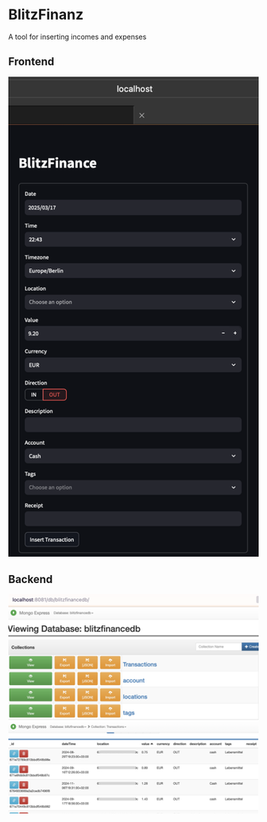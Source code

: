 # BlitzFinanz

A tool for inserting incomes and expenses

## Frontend
![Frontend](/screenshots/frontend.png)

## Backend
![Backend](/screenshots/mongo_db_blitzfinance.png)
![Backend](/screenshots/mongo_collection_transactions.png)


